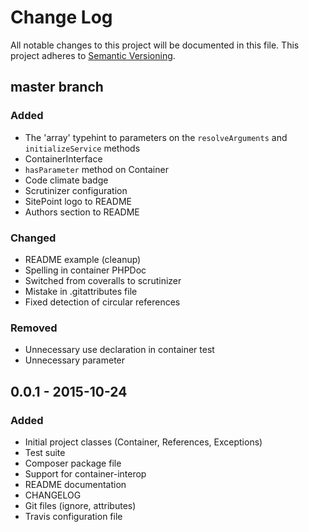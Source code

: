 # Change Log
All notable changes to this project will be documented in this file.
This project adheres to [Semantic Versioning](http://semver.org/).

## master branch

### Added
- The 'array' typehint to parameters on the `resolveArguments` and `initializeService` methods
- ContainerInterface
- `hasParameter` method on Container
- Code climate badge
- Scrutinizer configuration
- SitePoint logo to README
- Authors section to README

### Changed
- README example (cleanup)
- Spelling in container PHPDoc
- Switched from coveralls to scrutinizer
- Mistake in .gitattributes file
- Fixed detection of circular references

### Removed
- Unnecessary use declaration in container test
- Unnecessary parameter

## 0.0.1 - 2015-10-24

### Added
- Initial project classes (Container, References, Exceptions)
- Test suite
- Composer package file
- Support for container-interop
- README documentation
- CHANGELOG
- Git files (ignore, attributes)
- Travis configuration file
